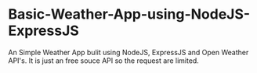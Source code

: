 # Basic-Weather-App-using-NodeJS-ExpressJS


An Simple Weather App bulit using NodeJS, ExpressJS and Open Weather API's. It is just an free souce 
API so the request are limited.
